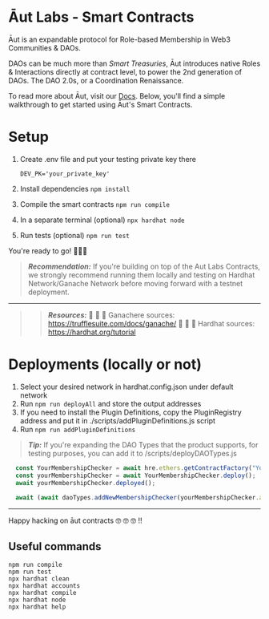 # Āut Labs - Smart Contracts
Āut is an expandable protocol for Role-based Membership in Web3 Communities & DAOs.

DAOs can be much more than _Smart Treasuries_, Āut introduces native Roles & Interactions directly at contract level, to power the 2nd generation of DAOs. The DAO 2.0s, or a Coordination Renaissance.

To read more about Āut, visit our [Docs](https://docs.aut.id).
Below, you'll find a simple walkthrough to get started using Āut's Smart Contracts.

# Setup 

1. Create .env file and put your testing private key there
    ```
    DEV_PK='your_private_key'
    ```

2. Install dependencies
`npm install`

3. Compile the smart contracts 
`npm run compile`

4. In a separate terminal (optional)
`npx hardhat node`

5. Run tests (optional)
`npm run test`

You're ready to go! 🚀🚀🚀

> **_Recommendation:_** If you're building on top of the Aut Labs Contracts, we strongly recommend running them locally and testing on Hardhat Network/Ganache Network before moving forward with a testnet deployment.
----
> > **_Resources:_** 🍫 🍫 🍫 Ganachere sources: https://trufflesuite.com/docs/ganache/
🎩 🎩 🎩 Hardhat sources: https://hardhat.org/tutorial

# Deployments (locally or not)

1. Select your desired network in hardhat.config.json under default network
2. Run `npm run deployAll` and store the output addresses
2. If you need to install the Plugin Definitions, copy the PluginRegistry address and put it in ./scripts/addPluginDefinitions.js script
3. Run `npm run addPluginDefinitions` 
    
> **_Tip:_** If you're expanding the DAO Types that the product supports, for testing purposes, you can add it to /scripts/deployDAOTypes.js

``` javascript
  const YourMembershipChecker = await hre.ethers.getContractFactory("YourMembershipChecker");
  const yourMembershipChecker = await YourMembershipChecker.deploy();
  await yourMembershipChecker.deployed();
  
  await (await daoTypes.addNewMembershipChecker(yourMembershipChecker.address)).wait();
```

----
Happy hacking on āut contracts 🤓 🤓 🤓 !! 
 
## Useful commands
```shell
npm run compile
npm run test
npx hardhat clean
npx hardhat accounts
npx hardhat compile
npx hardhat node
npx hardhat help
```
